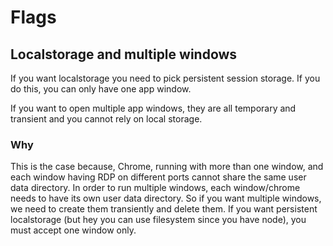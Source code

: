 # Flags

## Localstorage and multiple windows

If you want localstorage you need to pick persistent session storage. If you do this, you can only have one app window. 

If you want to open multiple app windows, they are all temporary and transient and you cannot rely on local storage. 

### Why

This is the case because, Chrome, running with more than one window, and each window having RDP on different ports cannot share the same user data directory. In order to run multiple windows, each window/chrome needs to have its own user data directory. So if you want multiple windows, we need to create them transiently and delete them. If you want persistent localstorage (but hey you can use filesystem since you have node), you must accept one window only.
